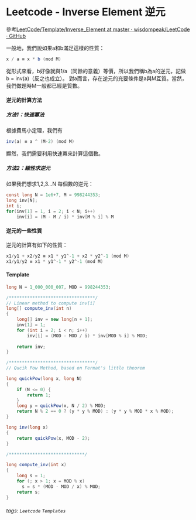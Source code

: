 # Leetcode - Inverse Element 逆元

參考[LeetCode/Template/Inverse_Element at master · wisdompeak/LeetCode · GitHub](https://github.com/wisdompeak/LeetCode/tree/master/Template/Inverse_Element)


一般地，我們說如果a和b滿足這樣的性質：

```java
x / a ≡ x * b (mod M)
```

從形式來看，b好像就與1/a（同餘的意義）等價，所以我們稱b為a的逆元，記做 b = inv(a)（反之也成立）。
對a而言，存在逆元的充要條件是a與M互質。當然，我們做題時M一般都已經是質數。

#### 逆元的計算方法

##### 方法1：快速冪法

根據費馬小定理，我們有

```java
inv(a) ≡ a ^ (M-2) (mod M)
```

顯然，我們需要利用快速冪來計算這個數。

##### 方法2：線性求逆元

如果我們想求1,2,3...N 每個數的逆元：

```java
const long N = 1e6+7, M = 998244353;
long inv[N];
int i;
for(inv[1] = 1, i = 2; i < N; i++)
    inv[i] = (M - M / i) * inv[M % i] % M
```

#### 逆元的一些性質

逆元的計算有如下的性質：

```java
x1/y1 + x2/y2 ≡ x1 * y1^-1 + x2 * y2^-1 (mod M)
x1/y1/y2 ≡ x1 * y1^-1 * y2^-1 (mod M)
```

#### Template

```java
long N = 1_000_000_007, MOD = 998244353;

/*********************************/
// Linear method to compute inv[i]
long[] compute_inv(int n)
{    
    long[] inv = new long[n + 1];
    inv[1] = 1;
    for (int i = 2; i < n; i++)
        inv[i] = (MOD - MOD / i) * inv[MOD % i] % MOD;
    
    return inv;
}

/*********************************/
// Qucik Pow Method, based on Fermat's little theorem

long quickPow(long x, long N) 
{
    if (N <= 0) {
        return 1;
    }
    long y = quickPow(x, N / 2) % MOD;
    return N % 2 == 0 ? (y * y % MOD) : (y * y % MOD * x % MOD);
}

long inv(long x) 
{
    return quickPow(x, MOD - 2);
}

/*****************************/

long compute_inv(int x) 
{
    long s = 1;
    for (; x > 1; x = MOD % x)
      s = s * (MOD - MOD / x) % MOD;
    return s;
}
```

###### tags: `Leetcode` `Templates`